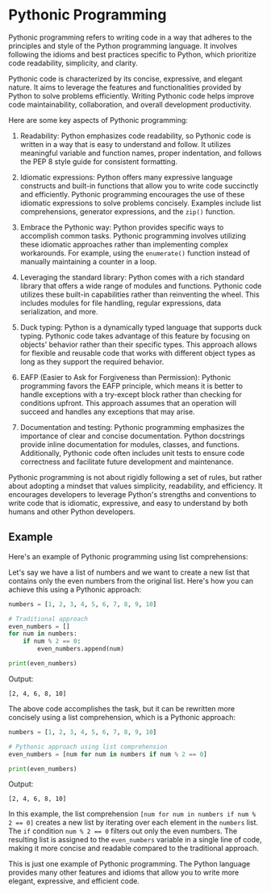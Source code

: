 # Pythonic Programming
Pythonic programming refers to writing code in a way that adheres to the principles and style of the Python programming language. It involves following the idioms and best practices specific to Python, which prioritize code readability, simplicity, and clarity.

Pythonic code is characterized by its concise, expressive, and elegant nature. It aims to leverage the features and functionalities provided by Python to solve problems efficiently. Writing Pythonic code helps improve code maintainability, collaboration, and overall development productivity.

Here are some key aspects of Pythonic programming:

1. Readability: Python emphasizes code readability, so Pythonic code is written in a way that is easy to understand and follow. It utilizes meaningful variable and function names, proper indentation, and follows the PEP 8 style guide for consistent formatting.

2. Idiomatic expressions: Python offers many expressive language constructs and built-in functions that allow you to write code succinctly and efficiently. Pythonic programming encourages the use of these idiomatic expressions to solve problems concisely. Examples include list comprehensions, generator expressions, and the `zip()` function.

3. Embrace the Pythonic way: Python provides specific ways to accomplish common tasks. Pythonic programming involves utilizing these idiomatic approaches rather than implementing complex workarounds. For example, using the `enumerate()` function instead of manually maintaining a counter in a loop.

4. Leveraging the standard library: Python comes with a rich standard library that offers a wide range of modules and functions. Pythonic code utilizes these built-in capabilities rather than reinventing the wheel. This includes modules for file handling, regular expressions, data serialization, and more.

5. Duck typing: Python is a dynamically typed language that supports duck typing. Pythonic code takes advantage of this feature by focusing on objects' behavior rather than their specific types. This approach allows for flexible and reusable code that works with different object types as long as they support the required behavior.

6. EAFP (Easier to Ask for Forgiveness than Permission): Pythonic programming favors the EAFP principle, which means it is better to handle exceptions with a try-except block rather than checking for conditions upfront. This approach assumes that an operation will succeed and handles any exceptions that may arise.

7. Documentation and testing: Pythonic programming emphasizes the importance of clear and concise documentation. Python docstrings provide inline documentation for modules, classes, and functions. Additionally, Pythonic code often includes unit tests to ensure code correctness and facilitate future development and maintenance.

Pythonic programming is not about rigidly following a set of rules, but rather about adopting a mindset that values simplicity, readability, and efficiency. It encourages developers to leverage Python's strengths and conventions to write code that is idiomatic, expressive, and easy to understand by both humans and other Python developers.

## Example
Here's an example of Pythonic programming using list comprehensions:

Let's say we have a list of numbers and we want to create a new list that contains only the even numbers from the original list. Here's how you can achieve this using a Pythonic approach:

```python
numbers = [1, 2, 3, 4, 5, 6, 7, 8, 9, 10]

# Traditional approach
even_numbers = []
for num in numbers:
    if num % 2 == 0:
        even_numbers.append(num)

print(even_numbers)
```

Output:
```
[2, 4, 6, 8, 10]
```

The above code accomplishes the task, but it can be rewritten more concisely using a list comprehension, which is a Pythonic approach:

```python
numbers = [1, 2, 3, 4, 5, 6, 7, 8, 9, 10]

# Pythonic approach using list comprehension
even_numbers = [num for num in numbers if num % 2 == 0]

print(even_numbers)
```

Output:
```
[2, 4, 6, 8, 10]
```

In this example, the list comprehension `[num for num in numbers if num % 2 == 0]` creates a new list by iterating over each element in the `numbers` list. The `if` condition `num % 2 == 0` filters out only the even numbers. The resulting list is assigned to the `even_numbers` variable in a single line of code, making it more concise and readable compared to the traditional approach.

This is just one example of Pythonic programming. The Python language provides many other features and idioms that allow you to write more elegant, expressive, and efficient code.
